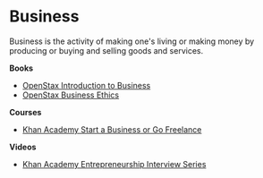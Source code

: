 # Business

Business is the activity of making one's living or making money by producing or buying and selling goods and services.

**Books**

* [OpenStax Introduction to Business](https://openstax.org/details/books/introduction-business)
* [OpenStax Business Ethics](https://openstax.org/details/books/business-ethics)

**Courses**

* [Khan Academy Start a Business or Go Freelance](https://www.khanacademy.org/college-careers-more/career-content/career-profiles-start-a-business)

**Videos**

* [Khan Academy Entrepreneurship Interview Series](https://www.khanacademy.org/college-careers-more/entrepreneurship2)
